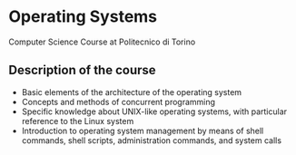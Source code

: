 # Operating Systems
Computer Science Course at Politecnico di Torino

## Description of the course 
- Basic elements of the architecture of the operating system  
- Concepts and methods of concurrent programming
- Specific knowledge about UNIX-like operating systems, with particular reference to the Linux system
- Introduction to operating system management by means of shell commands, shell scripts, administration commands, and system calls
  
